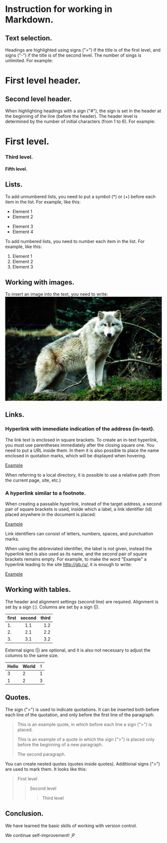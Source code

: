 # Instruction for working in Markdown.

## Text selection.

Headings are highlighted using signs ("=") if the title is of the first level, and signs ("-") if the title is of the second level. The number of sings is unlimited. For example:

First level header.
=================
Second level header.
-------------------------
When highlighting headings with a sign ("#"), the sign is set in the header at the beginning of the line (before the header). The header level is determined by the number of initial characters (from 1 to 6). For example:
# First level.
### Third level.
#### Fifth level.

## Lists.

To add unnumbered lists, you need to put a symbol (*) or (+) before each item in the list. For example, like this:
* Element 1
* Element 2
+ Element 3
+ Element 4
  
To add numbered lists, you need to number each item in the list. For example, like this:
1. Element 1
2. Element 2
3. Element 3

## Working with images.

To insert an image into the text, you need to write:
![It's a wolf.](wolf.jpg)

## Links.

### Hyperlink with immediate indication of the address (in-text).
The link text is enclosed in square brackets. To create an in-text hyperlink, you must use parentheses immediately after the closing square one. You need to put a URL inside them. In them it is also possible to place the name enclosed in quotation marks, which will be displayed when hovering.

[Example](http://gb.ru/ "GeekBrains")

When referring to a local directory, it is possible to use a relative path (from the current page, site, etc.)

### A hyperlink similar to a footnote.
When creating a passable hyperlink, instead of the target address, a second pair of square brackets is used, inside which a label, a link identifier (id) placed anywhere in the document is placed:

[Example][id]

[id]: http://gb.ru/ "GeekBrains"

Link identifiers can consist of letters, numbers, spaces, and punctuation marks.

When using the abbreviated identifier, the label is not given, instead the hyperlink text is also used as its name, and the second pair of square brackets remains empty. For example, to make the word "Example" a hyperlink leading to the site http://gb.ru/, it is enough to write:

[Example][]

[Example]: http://http://gb.ru/

## Working with tables.

The header and alignment settings (second line) are required. Alignment is set by a sign (:). Columns are set by a sign (|).

| first | second | third |
| ------------- |:-------------:| -----:|
| 1. | 1.1 | 1.2 |
| 2. | 2.1 | 2.2 |
| 3. | 3.1 | 3.2 |

External signs (|) are optional, and it is also not necessary to adjust the columns to the same size.

Hello | World | !
--- | --- | ---
3 | 2 | 1
1 | 2 | 3

## Quotes.

The sign (">") is used to indicate quotations.  It can be inserted both before each line of the quotation, and only before the first line of the paragraph. 

> This is an example quote,
> in which before each line
> a sign (">") is placed.
> 
> This is an example of a quote in which the sign (">") is placed only before the beginning of a new paragraph.
> 
> The second paragraph.

You can create nested quotes (quotes inside quotes). Additional signs (">") are used to mark them. 
It looks like this:

> First level
>> Second level
>>> Third level

## Conclusion.

We have learned the basic skills of working with version control.

We continue self-improvement! ;P
